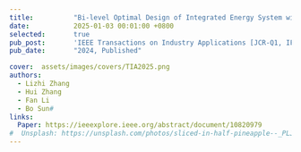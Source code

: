 ```yaml
---
title:          "Bi-level Optimal Design of Integrated Energy System with Synergy of Renewables, Conversion, Storage, and Demand"
date:           2025-01-03 00:01:00 +0800
selected:       true
pub_post:       'IEEE Transactions on Industry Applications [JCR-Q1, IF=4.5]'
pub_date:       "2024, Published"

cover:  assets/images/covers/TIA2025.png
authors:
  - Lizhi Zhang
  - Hui Zhang
  - Fan Li
  - Bo Sun#
links:
  Paper: https://ieeexplore.ieee.org/abstract/document/10820979
#  Unsplash: https://unsplash.com/photos/sliced-in-half-pineapple--_PLJZmHZzk
---
```

